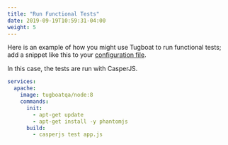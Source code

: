 ```yaml
---
title: "Run Functional Tests"
date: 2019-09-19T10:59:31-04:00
weight: 5
---
```


Here is an example of how you might use Tugboat to run functional tests; add a snippet like this to your
[configuration file](/setting-up-tugboat/create-a-tugboat-config-file/).

In this case, the tests are run with CasperJS.

```yaml
services:
  apache:
    image: tugboatqa/node:8
    commands:
      init:
        - apt-get update
        - apt-get install -y phantomjs
      build:
        - casperjs test app.js
```
